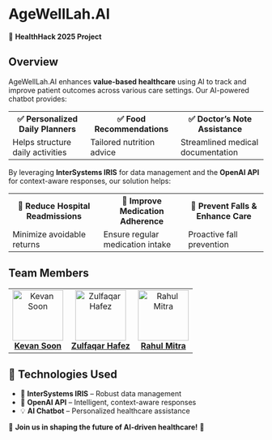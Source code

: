 <h1>AgeWellLah.AI</h1>
🚀 <strong>HealthHack 2025 Project</strong>

<h2>Overview</h2>
<p>AgeWellLah.AI enhances <strong>value-based healthcare</strong> using AI to track and improve patient outcomes across various care settings. Our AI-powered chatbot provides:</p>

<table>
  <tr>
    <th>✅ Personalized Daily Planners</th>
    <th>✅ Food Recommendations</th>
    <th>✅ Doctor’s Note Assistance</th>
  </tr>
  <tr>
    <td>Helps structure daily activities</td>
    <td>Tailored nutrition advice</td>
    <td>Streamlined medical documentation</td>
  </tr>
</table>

<p>By leveraging <strong>InterSystems IRIS</strong> for data management and the <strong>OpenAI API</strong> for context-aware responses, our solution helps:</p>

<table>
  <tr>
    <th>🔹 Reduce Hospital Readmissions</th>
    <th>🔹 Improve Medication Adherence</th>
    <th>🔹 Prevent Falls & Enhance Care</th>
  </tr>
  <tr>
    <td>Minimize avoidable returns</td>
    <td>Ensure regular medication intake</td>
    <td>Proactive fall prevention</td>
  </tr>
</table>

<h2>Team Members</h2>
<table>
  <tr>
    <td align="center">
      <img src="https://media.licdn.com/dms/image/v2/C4D03AQFxkjoL41Vq-A/profile-displayphoto-shrink_800_800/profile-displayphoto-shrink_800_800/0/1653217262059?e=1747872000&v=beta&t=7Pc79gQ0Bpxmw0aZYwW0kNVUU6AQNtNTQtb-u6f9kPQ" width="100px;" alt="Kevan Soon"/><br>
      <a href="https://www.linkedin.com/in/kevansoon/" target="_blank"><strong>Kevan Soon</strong></a>
    </td>
    <td align="center">
      <img src="https://media.licdn.com/dms/image/v2/D5603AQHvZF5vT4le2Q/profile-displayphoto-shrink_800_800/B56ZSwiPpjHwAk-/0/1738128555087?e=1747872000&v=beta&t=126mfpJHUUpdZYdtushGoLBo5ln6vaE4FaPHa87KzFQ" width="100px;" alt="Zulfaqar Hafez"/><br>
      <a href="https://www.linkedin.com/in/zulfaqarhafez/" target="_blank"><strong>Zulfaqar Hafez</strong></a>
    </td>
    <td align="center">
      <img src="https://media.licdn.com/dms/image/v2/D5603AQGZktJfCjQ9uw/profile-displayphoto-shrink_800_800/profile-displayphoto-shrink_800_800/0/1724558762646?e=1747872000&v=beta&t=zqirpCnJB9luIACb7mkQ2dmbSwG5mz2YYxmHScLYWAY" width="100px;" alt="Rahul Mitra"/><br>
      <a href="https://www.linkedin.com/in/rahul-mitra-2oo2"><strong>Rahul Mitra</strong></a>
    </td>
  </tr>
</table>

<h2>🔗 Technologies Used</h2>
<ul>
  <li>📌 <strong>InterSystems IRIS</strong> – Robust data management</li>
  <li>🤖 <strong>OpenAI API</strong> – Intelligent, context-aware responses</li>
  <li>💡 <strong>AI Chatbot</strong> – Personalized healthcare assistance</li>
</ul>

<p>🚀 <strong>Join us in shaping the future of AI-driven healthcare!</strong> 🚀</p>

